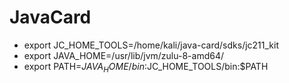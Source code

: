 # JavaCard

- export JC_HOME_TOOLS=/home/kali/java-card/sdks/jc211_kit
- export JAVA_HOME=/usr/lib/jvm/zulu-8-amd64/
- export PATH=$JAVA_HOME/bin:$JC_HOME_TOOLS/bin:$PATH
